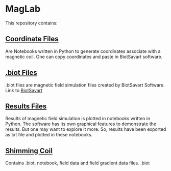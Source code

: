 # MagLab
This repository contains:
## [Coordinate Files]()
Are Notebooks written in Python to generate coordinates associate with a magnetic coil. One can copy coordinates and paste in BiotSavart software.
## [.biot Files]()
.biot files are magnetic field simulation files created by BiotSavart Software. Link to [BiotSavart](http://www.ripplon.com/BiotSavart/)
## [Results Files]()
Results of magnetic field simulation is plotted in notebooks written in Python. The software has its own graphical features to demonstrate the results. But one may want to explore it more. So, results have been exported as txt file and plotted in these notebooks.
## [Shimming Coil]()
Contains .biot, notebook, field data and field gradient data files. 
.biot

